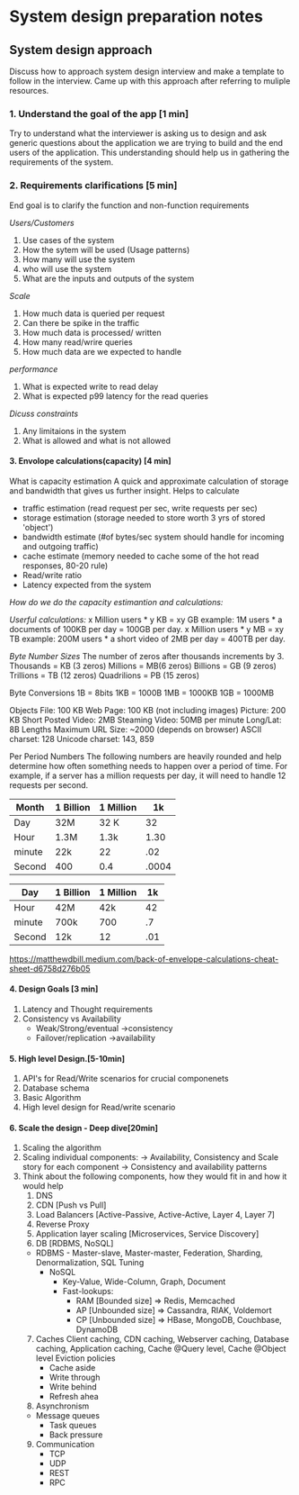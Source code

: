 # System design preparation notes

## System design approach

Discuss how to approach system design interview and make a template to follow in the interview. Came up with this approach after referring to muliple resources.

### 1. Understand the goal of the app [1 min]
 Try to understand what the interviewer is asking us to design and ask generic questions about the application we are trying to build and the end users of the application. This understanding should help us in gathering the requirements of the system. 
 
 ### 2. Requirements clarifications [5 min]
 End goal is to clarify the function and non-function requirements

*Users/Customers*
1. Use cases of the system 
2. How the sytem will be used (Usage patterns)
3. How many will use the system
4. who will use the system 
5. What are the inputs and outputs of the system 

*Scale*
1. How much data is queried per request 
2. Can there be spike in the traffic
3. How much data is processed/ written
4. How many read/wrire queries
5. How much data are we expected to handle

*performance*
1. What is expected write to read delay
2. What is expected p99 latency for the read queries

*Dicuss constraints*
1. Any limitaions in the system
2. What is allowed and what is not allowed

#### 3. Envolope calculations(capacity) [4 min]
What is capacity estimation
A quick and approximate calculation of storage and bandwidth that gives us further insight. Helps to calculate
- traffic estimation (read request per sec, write requests per sec)
- storage estimation (storage needed to store worth 3 yrs of stored 'object')
- bandwidth estimate (#of bytes/sec system should handle for incoming and outgoing traffic)
- cache estimate (memory needed to cache some of the hot read responses, 80-20 rule)
- Read/write ratio
- Latency expected from the system

*How do we do the capacity estimantion and calculations:*

*Userful calculations:*
x Million users * y KB = xy GB
example: 1M users * a documents of 100KB per day = 100GB per day.
x Million users * y MB = xy TB
example: 200M users * a short video of 2MB per day = 400TB per day.

*Byte Number Sizes*
The number of zeros after thousands increments by 3.
Thousands = KB (3 zeros)
Millions = MB(6 zeros)
Billions = GB (9 zeros)
Trillions = TB (12 zeros)
Quadrilions = PB (15 zeros)

Byte Conversions
1B = 8bits
1KB = 1000B
1MB = 1000KB
1GB = 1000MB

Objects
File: 100 KB
Web Page: 100 KB (not including images)
Picture: 200 KB
Short Posted Video: 2MB
Steaming Video: 50MB per minute
Long/Lat: 8B
Lengths
Maximum URL Size: ~2000 (depends on browser)
ASCII charset: 128
Unicode charset: 143, 859

Per Period Numbers
The following numbers are heavily rounded and help determine how often something needs to happen over a period of time. For example, if a server has a million requests per day, it will need to handle 12 requests per second.

|Month  | 1 Billion | 1 Million | 1k      |
|-------|-----------|-----------|---------|
|Day    | 32M       | 32 K      |32       |
|Hour   |1.3M       | 1.3k      |1.30     |
|minute |22k        | 22        |.02      |
|Second | 400       | 0.4       |.0004    |

|Day    | 1 Billion | 1 Million | 1k      |
|-------|-----------|-----------|---------|
|Hour   |42M        | 42k       |42       |
|minute |700k       |  700      |.7       |
|Second |12k        | 12        |.01      |

https://matthewdbill.medium.com/back-of-envelope-calculations-cheat-sheet-d6758d276b05


#### 4. Design Goals [3 min]

1. Latency and Thought requirements
2. Consistency vs Availability 
   - Weak/Strong/eventual ->consistency
   - Failover/replication ->availability

#### 5. High level Design.[5-10min]
1. API's for Read/Write scenarios for crucial componenets
2. Database schema
3. Basic Algorithm
4. High level design for Read/write scenario

#### 6. Scale the design - Deep dive[20min]
1.  Scaling the algorithm
2. Scaling individual components: 
	-> Availability, Consistency and Scale story for each component
        -> Consistency and availability patterns
3. Think about the following components, how they would fit in and how it would help
	1. DNS
 	2. CDN [Push vs Pull]
 	3. Load Balancers [Active-Passive, Active-Active, Layer 4, Layer 7]
	4. Reverse Proxy
	5. Application layer scaling [Microservices, Service Discovery]
	6. DB [RDBMS, NoSQL]
	 - RDBMS 
           - Master-slave, Master-master, Federation, Sharding, Denormalization, SQL Tuning
        - NoSQL
          - Key-Value, Wide-Column, Graph, Document
          - Fast-lookups:
            - RAM  [Bounded size] => Redis, Memcached
            - AP [Unbounded size] => Cassandra, RIAK, Voldemort
            - CP [Unbounded size] => HBase, MongoDB, Couchbase, DynamoDB
	7. Caches
    	Client caching, CDN caching, Webserver caching, Database caching, Application caching, Cache @Query level, Cache @Object level
     	Eviction policies
      	- Cache aside
      	- Write through
      	- Write behind
      	- Refresh ahea
	8. Asynchronism
	-  Message queues
      	-  Task queues
      	-  Back pressure
 	9. Communication
    	- TCP
    	- UDP
        - REST
    	- RPC

   
